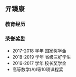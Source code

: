 ## 亓臻康

### 教育经历




### 荣誉奖励


- 2017-2018 学年 国家奖学金
- 2018-2019 学年 省级三好学生
- 2016-2017 学年 校长奖学金
- 高等数学(A)I等10项课程奖
